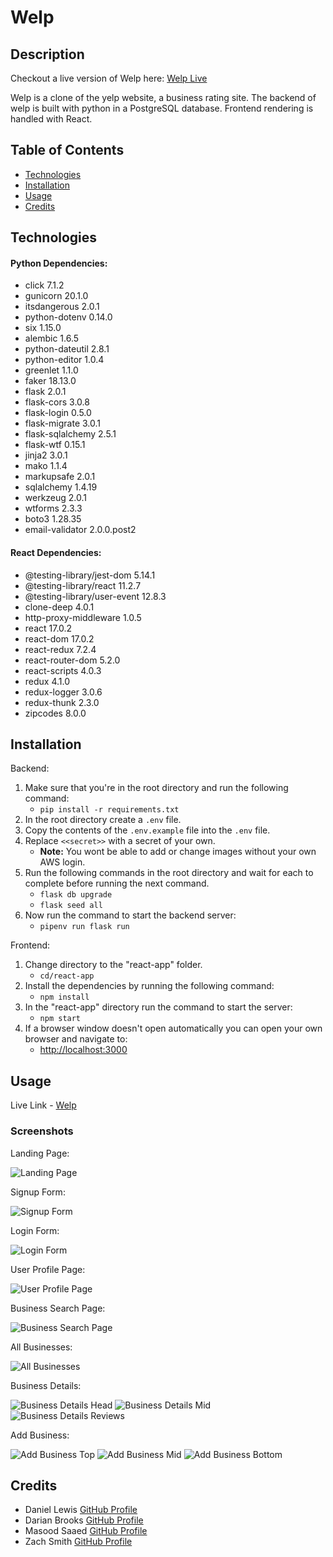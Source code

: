 # Welp

## Description
Checkout a live version of Welp here: [Welp Live](https://welp-686p.onrender.com/)

Welp is a clone of the yelp website, a business rating site. The backend of welp is built with python in a PostgreSQL database. Frontend rendering is handled with React.

## Table of Contents
- [Technologies](#technologies)
- [Installation](#installation)
- [Usage](#usage)
- [Credits](#credits)

## Technologies

#### Python Dependencies:
- click 7.1.2
- gunicorn 20.1.0
- itsdangerous 2.0.1
- python-dotenv 0.14.0
- six 1.15.0
- alembic 1.6.5
- python-dateutil 2.8.1
- python-editor 1.0.4
- greenlet 1.1.0
- faker 18.13.0
- flask 2.0.1
- flask-cors 3.0.8
- flask-login 0.5.0
- flask-migrate 3.0.1
- flask-sqlalchemy 2.5.1
- flask-wtf 0.15.1
- jinja2 3.0.1
- mako 1.1.4
- markupsafe 2.0.1
- sqlalchemy 1.4.19
- werkzeug 2.0.1
- wtforms 2.3.3
- boto3 1.28.35
- email-validator 2.0.0.post2

#### React Dependencies:

- @testing-library/jest-dom 5.14.1
- @testing-library/react 11.2.7
- @testing-library/user-event 12.8.3
- clone-deep 4.0.1
- http-proxy-middleware 1.0.5
- react 17.0.2
- react-dom 17.0.2
- react-redux 7.2.4
- react-router-dom 5.2.0
- react-scripts 4.0.3
- redux 4.1.0
- redux-logger 3.0.6
- redux-thunk 2.3.0
- zipcodes 8.0.0

## Installation

Backend:
1. Make sure that you're in the root directory and run the following command:
    - ```pip install -r requirements.txt```
2. In the root directory create a ```.env``` file.
3. Copy the contents of the ```.env.example``` file into the ```.env``` file.
4. Replace ```<<secret>>``` with a secret of your own.
    - **Note:** You wont be able to add or change images without your own AWS login.
5. Run the following commands in the root directory and wait for each to complete before running the next command.
    - ```flask db upgrade```
    - ```flask seed all```
6. Now run the command to start the backend server:
    - ```pipenv run flask run```

Frontend:
1. Change directory to the "react-app" folder.
    - ```cd/react-app```
2. Install the dependencies by running the following command:
    - ```npm install```
3. In the "react-app" directory run the command to start the server:
    - ```npm start```
4. If a browser window doesn't open automatically you can open your own browser and navigate to:
    - [http://localhost:3000](http://localhost:3000)

## Usage

Live Link - [Welp](https://welp-686p.onrender.com)

### Screenshots

Landing Page:

![Landing Page](https://welp-group-project.s3.us-west-2.amazonaws.com/welp/landingPage.png)

Signup Form:

![Signup Form](https://welp-group-project.s3.us-west-2.amazonaws.com/welp/signUp.png)

Login Form:

![Login Form](https://welp-group-project.s3.us-west-2.amazonaws.com/welp/loginForm.png)

User Profile Page:

![User Profile Page](https://welp-group-project.s3.us-west-2.amazonaws.com/welp/userProfile.png)

Business Search Page:

![Business Search Page](https://welp-group-project.s3.us-west-2.amazonaws.com/welp/businessSearch.png)

All Businesses:

![All Businesses](https://welp-group-project.s3.us-west-2.amazonaws.com/welp/allBusinesses.png)

Business Details:

![Business Details Head](https://welp-group-project.s3.us-west-2.amazonaws.com/welp/businessDetails-head.png)
![Business Details Mid](https://welp-group-project.s3.us-west-2.amazonaws.com/welp/businessDetails-mid.png)
![Business Details Reviews](https://welp-group-project.s3.us-west-2.amazonaws.com/welp/businessDetails-reviews.png)

Add Business:

![Add Business Top](https://welp-group-project.s3.us-west-2.amazonaws.com/welp/addBusiness-top.png)
![Add Business Mid](https://welp-group-project.s3.us-west-2.amazonaws.com/welp/addBusiness-mid.png)
![Add Business Bottom](https://welp-group-project.s3.us-west-2.amazonaws.com/welp/addBusiness-bottom.png)

## Credits
- Daniel Lewis [GitHub Profile](https://github.com/akatheduelist)
- Darian Brooks [GitHub Profile](https://github.com/darocket34)
- Masood Saaed [GitHub Profile](https://github.com/MasoodMS95)
- Zach Smith [GitHub Profile](https://github.com/Lemelisk271)
